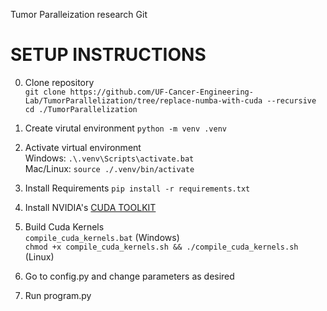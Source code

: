 Tumor Paralleization research Git

# SETUP INSTRUCTIONS
0. Clone repository<br/>
  `git clone https://github.com/UF-Cancer-Engineering-Lab/TumorParallelization/tree/replace-numba-with-cuda --recursive`<br/>
  `cd ./TumorParallelization`
  
1. Create virutal environment
  `python -m venv .venv`
  
2. Activate virtual environment <br/>
  Windows: `.\.venv\Scripts\activate.bat`<br/>
  Mac/Linux: `source ./.venv/bin/activate`
  
3. Install Requirements
`pip install -r requirements.txt`

4. Install NVIDIA's [CUDA TOOLKIT](https://developer.nvidia.com/cuda-downloads)

5. Build Cuda Kernels<br/>
`compile_cuda_kernels.bat` (Windows)<br/>
`chmod +x compile_cuda_kernels.sh && ./compile_cuda_kernels.sh` (Linux)

5. Go to config.py and change parameters as desired

6. Run program.py
